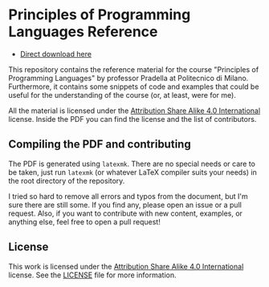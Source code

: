 # Principles of Programming Languages Reference

- [Direct download here](/principles-of-programming-languages-reference.pdf)

This repository contains the reference material for the course "Principles of Programming Languages" by professor Pradella at Politecnico di Milano.
Furthermore, it contains some snippets of code and examples that could be useful for the understanding of the course (or, at least, were for me).

All the material is licensed under the [Attribution Share Alike 4.0 International](https://creativecommons.org/licenses/by-sa/4.0/) license.
Inside the PDF you can find the license and the list of contributors.

## Compiling the PDF and contributing

The PDF is generated using `latexmk`. There are no special needs or care to be taken, just run `latexmk` (or whatever LaTeX compiler suits your needs) in the root directory of the repository.

I tried so hard to remove all errors and typos from the document, but I'm sure there are still some. If you find any, please open an issue or a pull request.
Also, if you want to contribute with new content, examples, or anything else, feel free to open a pull request!

## License

This work is licensed under the [Attribution Share Alike 4.0 International](https://creativecommons.org/licenses/by-sa/4.0/) license.
See the [LICENSE](/LICENSE.md) file for more information.
